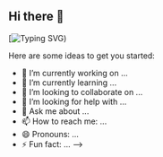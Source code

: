 ## Hi there 👋

[![Typing SVG](https://readme-typing-svg.demolab.com?font=&weight=500&pause=1000&color=443EF7&background=30FFBE00&center=true&width=435&lines=Minha's+Github!+%3A))

Here are some ideas to get you started:

- 🔭 I’m currently working on ...
- 🌱 I’m currently learning ...
- 👯 I’m looking to collaborate on ...
- 🤔 I’m looking for help with ...
- 💬 Ask me about ...
- 📫 How to reach me: ...
- 😄 Pronouns: ...
- ⚡ Fun fact: ...
-->
